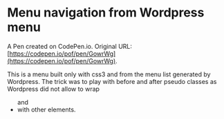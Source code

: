 # Menu navigation from Wordpress menu

A Pen created on CodePen.io. Original URL: [https://codepen.io/pof/pen/GowrWg](https://codepen.io/pof/pen/GowrWg).

This is a menu built only with css3 and from the menu list generated by Wordpress. The trick was to play with before and after pseudo classes as Wordpress did not allow to wrap <ul> and <li> with other elements.
